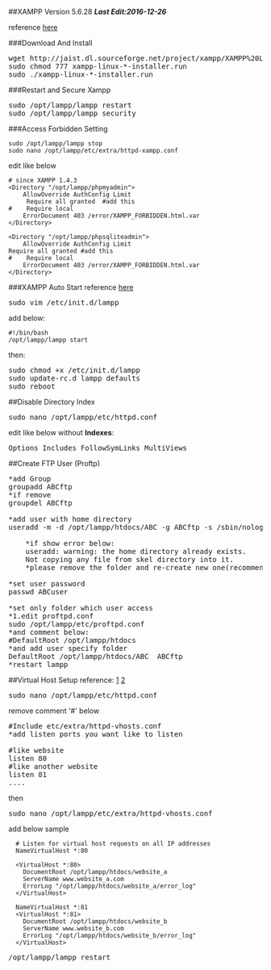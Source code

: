 ##XAMPP Version 5.6.28
***Last Edit:2016-12-26***

reference [here](https://www.apachefriends.org/faq_linux.html)

###Download And Install
<pre>
wget http://jaist.dl.sourceforge.net/project/xampp/XAMPP%20Linux/5.6.28/xampp-linux-x64-5.6.28-0-installer.run
sudo chmod 777 xampp-linux-*-installer.run
sudo ./xampp-linux-*-installer.run
</pre>

###Restart and Secure Xampp
<pre>
sudo /opt/lampp/lampp restart
sudo /opt/lampp/lampp security
</pre>

###Access Forbidden Setting
```
sudo /opt/lampp/lampp stop
sudo nano /opt/lampp/etc/extra/httpd-xampp.conf
```
edit like below
```
# since XAMPP 1.4.3
<Directory "/opt/lampp/phpmyadmin">
    AllowOverride AuthConfig Limit
     Require all granted  #add this
#    Require local
    ErrorDocument 403 /error/XAMPP_FORBIDDEN.html.var
</Directory>

<Directory "/opt/lampp/phpsqliteadmin">
    AllowOverride AuthConfig Limit
Require all granted #add this
#    Require local
    ErrorDocument 403 /error/XAMPP_FORBIDDEN.html.var
</Directory>
```

###XAMPP Auto Start
reference [here](http://computernetworkingnotes.com/ubuntu-12-04-tips-and-tricks/how-to-start-xampp-automatically-in-ubuntu.html)

<pre>
sudo vim /etc/init.d/lampp
</pre>

add below:
```
#!/bin/bash
/opt/lampp/lampp start
```
then:
<pre>
sudo chmod +x /etc/init.d/lampp
sudo update-rc.d lampp defaults
sudo reboot
</pre>

##Disable Directory Index
<pre>
sudo nano /opt/lampp/etc/httpd.conf
</pre>
edit like below without **Indexes**:
<pre>
Options Includes FollowSymLinks MultiViews
</pre>

##Create FTP User (Proftp)

<pre>
*add Group
groupadd ABCftp
*if remove
groupdel ABCftp

*add user with home directory
useradd -m -d /opt/lampp/htdocs/ABC -g ABCftp -s /sbin/nologin ABCuser

    *if show error below:
    useradd: warning: the home directory already exists.
    Not copying any file from skel directory into it.
    *please remove the folder and re-create new one(recommend)

*set user password
passwd ABCuser

*set only folder which user access
*1.edit proftpd.conf
sudo /opt/lampp/etc/proftpd.conf
*and comment below:
#DefaultRoot /opt/lampp/htdocs
*and add user specify folder
DefaultRoot /opt/lampp/htdocs/ABC  ABCftp
*restart lampp
</pre>

##Virtual Host Setup
reference:
[1](http://serverfault.com/questions/246445/how-do-i-create-virtual-hosts-for-different-ports-on-apache/246474)
[2](http://www.9streets.cn/art-php-535.html)

<pre>
sudo nano /opt/lampp/etc/httpd.conf
</pre>
remove comment '#' below
<pre>
#Include etc/extra/httpd-vhosts.conf
*add listen ports you want like to listen

#like website
listen 80
#like another website
listen 81
....
</pre>
then
<pre>
sudo nano /opt/lampp/etc/extra/httpd-vhosts.conf
</pre>
add below sample
```  
  # Listen for virtual host requests on all IP addresses
  NameVirtualHost *:80

  <VirtualHost *:80>
    DocumentRoot /opt/lampp/htdocs/website_a
    ServerName www.website_a.com
    ErrorLog "/opt/lampp/htdocs/website_a/error_log"
  </VirtualHost>

  NameVirtualHost *:81
  <VirtualHost *:81>
    DocumentRoot /opt/lampp/htdocs/website_b
    ServerName www.website_b.com
    ErrorLog "/opt/lampp/htdocs/website_b/error_log"
  </VirtualHost>
```
<pre>
/opt/lampp/lampp restart
</pre>
